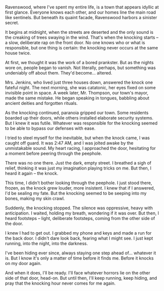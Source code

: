 Ravenswood, where I've spent my entire life, is a town that appears idyllic at first glance. Everyone knows each other, and our homes line the main road like sentinels. But beneath its quaint facade, Ravenswood harbors a sinister secret.

It begins at midnight, when the streets are deserted and the only sound is the creaking of trees swaying in the wind. That's when the knocking starts – a slow, deliberate rap on the front door. No one knows who or what is responsible, but one thing is certain: the knocking never occurs at the same house twice.

At first, we thought it was the work of a bored prankster. But as the nights wore on, people began to vanish. Not literally, perhaps, but something was undeniably off about them. They'd become... altered.

Mrs. Jenkins, who lived just three houses down, answered the knock one fateful night. The next morning, she was catatonic, her eyes fixed on some invisible point in space. A week later, Mr. Thompson, our town's mayor, made the same mistake. He began speaking in tongues, babbling about ancient deities and forgotten rituals.

As the knocking continued, paranoia gripped our town. Some residents boarded up their doors, while others installed elaborate security systems. But I knew it was futile. Whatever was responsible for the knocking seemed to be able to bypass our defenses with ease.

I tried to steel myself for the inevitable, but when the knock came, I was caught off guard. It was 2:47 AM, and I was jolted awake by the unmistakable sound. My heart racing, I approached the door, hesitating for a moment before peering through the peephole.

There was no one there. Just the dark, empty street. I breathed a sigh of relief, thinking it was just my imagination playing tricks on me. But then, I heard it again – the knock.

This time, I didn't bother looking through the peephole. I just stood there, frozen, as the knock grew louder, more insistent. I knew that if I answered, I'd be sealing my fate. But the knocking seemed to be seeping into my bones, making my skin crawl.

Suddenly, the knocking stopped. The silence was oppressive, heavy with anticipation. I waited, holding my breath, wondering if it was over. But then, I heard footsteps – light, deliberate footsteps, coming from the other side of the door.

I knew I had to get out. I grabbed my phone and keys and made a run for the back door. I didn't dare look back, fearing what I might see. I just kept running, into the night, into the darkness.

I've been hiding ever since, always staying one step ahead of... whatever it is. But I know it's only a matter of time before it finds me. Before it knocks on my door again.

And when it does, I'll be ready. I'll face whatever horrors lie on the other side of that door, head-on. But until then, I'll keep running, keep hiding, and pray that the knocking hour never comes for me again.

